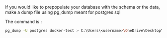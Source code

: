 If you would like to prepopulate your database with the schema or the data, make a dump file using pg_dump meant for postgres sql

The command is :
```bash
pg_dump -U postgres docker-test > C:\Users\<username>\OneDrive\Desktop\<dbname>_backup_latest.sql
```